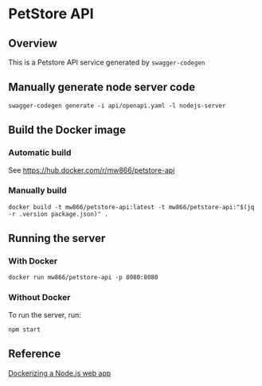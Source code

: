# PetStore API 

## Overview

This is a Petstore API service generated by `swagger-codegen`

## Manually generate node server code

```
swagger-codegen generate -i api/openapi.yaml -l nodejs-server 
```

## Build the Docker image

### Automatic build

See https://hub.docker.com/r/mw866/petstore-api

### Manually build

```
docker build -t mw866/petstore-api:latest -t mw866/petstore-api:"$(jq -r .version package.json)" .
```

## Running the server

### With Docker

```
docker run mw866/petstore-api -p 8080:8080
```
### Without Docker
To run the server, run:

```
npm start
```

## Reference
[Dockerizing a Node.js web app](https://nodejs.org/en/docs/guides/nodejs-docker-webapp/)